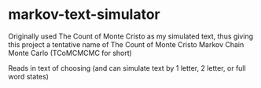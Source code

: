 # markov-text-simulator

Originally used The Count of Monte Cristo as my simulated text, thus giving this project a tentative name of The Count of Monte Cristo Markov Chain Monte Carlo (TCoMCMCMC for short)

Reads in text of choosing (and can simulate text by 1 letter, 2 letter, or full word states)
